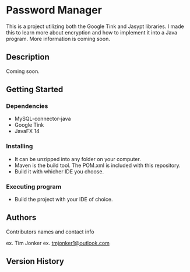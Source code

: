 # Password Manager

This is a project utilizing both the Google Tink and Jasypt libraries.  I made this to learn more about encryption and how to implement it into a Java program.  More information is coming soon.

## Description

Coming soon.

## Getting Started

### Dependencies

* MySQL-connector-java
* Google Tink
* JavaFX 14

### Installing

* It can be unzipped into any folder on your computer.
* Maven is the build tool.  The POM.xml is included with this repository.
* Build it with whicher IDE you choose.


### Executing program

* Build the project with your IDE of choice.


## Authors

Contributors names and contact info

ex. Tim Jonker
ex. tmjonker1@outlook.com

## Version History

